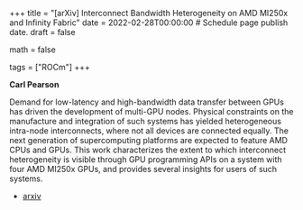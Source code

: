 +++
title = "[arXiv] Interconnect Bandwidth Heterogeneity on AMD MI250x and Infinity Fabric"
date = 2022-02-28T00:00:00  # Schedule page publish date.
draft = false

math = false

tags = ["ROCm"]
+++

**Carl Pearson**

  Demand for low-latency and high-bandwidth data transfer between GPUs has
driven the development of multi-GPU nodes. Physical constraints on the
manufacture and integration of such systems has yielded heterogeneous
intra-node interconnects, where not all devices are connected equally. The next
generation of supercomputing platforms are expected to feature AMD CPUs and
GPUs. This work characterizes the extent to which interconnect heterogeneity is
visible through GPU programming APIs on a system with four AMD MI250x GPUs, and
provides several insights for users of such systems.

* [arxiv](https://arxiv.org/abs/2302.14827)
